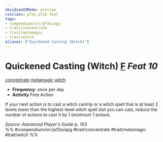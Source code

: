```yaml
---
obsidianUIMode: preview
cssclass: pf2e,pf2e-feat
tags:
- compendium/src/pf2e/apg
- trait/concentrate
- trait/metamagic
- trait/witch
aliases: ["Quickened Casting (Witch)"]
---
```

# Quickened Casting (Witch)  [F](chapter-9-playing-the-game.md#Actions "Free Action") *Feat 10*  
[concentrate](concentrate.md "Concentrate Action & Ability Trait")  [metamagic](metamagic.md "Metamagic General Trait")  [witch](Reference/Rules/Traits/witch-apg.md "Witch Class Trait")  

- **Frequency**: once per day
- **Activity** Free Action

If your next action is to cast a witch cantrip or a witch spell that is at least 2 levels lower than the highest-level witch spell slot you can cast, reduce the number of actions to cast it by 1 (minimum 1 action).

*Source: Advanced Player's Guide p. 103*  
%% #compendium/src/pf2e/apg #trait/concentrate #trait/metamagic #trait/witch %%